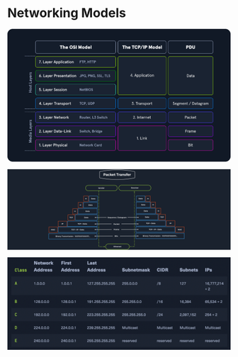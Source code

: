 # Networking Models

![OSI Model - TCP/IP Model – Protocol Data Unit](network-models-osi-tcp-ip-pdu.png)

![Packet Transfers – Encapsulation](packet-transfer.png)

![IP Network Blocks – Classification](IP-network-blocks.png)
